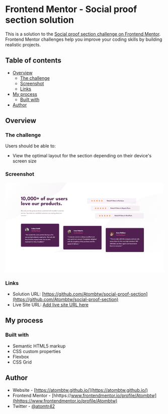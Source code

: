 # Frontend Mentor - Social proof section solution

This is a solution to the [Social proof section challenge on Frontend Mentor](https://www.frontendmentor.io/challenges/social-proof-section-6e0qTv_bA). Frontend Mentor challenges help you improve your coding skills by building realistic projects.

## Table of contents

- [Overview](#overview)
  - [The challenge](#the-challenge)
  - [Screenshot](#screenshot)
  - [Links](#links)
- [My process](#my-process)
  - [Built with](#built-with)
- [Author](#author)

## Overview

### The challenge

Users should be able to:

- View the optimal layout for the section depending on their device's screen size

### Screenshot

![](/appearance.PNG)

### Links

- Solution URL: [https://github.com/Atombtw/social-proof-section](https://github.com/Atombtw/social-proof-section)
- Live Site URL: [Add live site URL here](https://your-live-site-url.com)

## My process

### Built with

- Semantic HTML5 markup
- CSS custom properties
- Flexbox
- CSS Grid

## Author

- Website - [https://atombtw.github.io/](https://atombtw.github.io/)
- Frontend Mentor - [hhttps://www.frontendmentor.io/profile/Atombtw](hhttps://www.frontendmentor.io/profile/Atombtw)
- Twitter - [@atomtr42](https://twitter.com/atomtr42)
